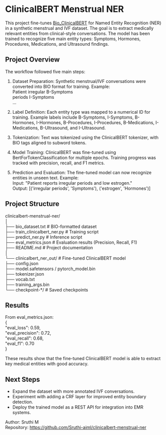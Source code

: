 # ClinicalBERT Menstrual NER
This project fine-tunes [Bio_ClinicalBERT](https://huggingface.co/emilyalsentzer/Bio_ClinicalBERT) for Named Entity Recognition (NER) in a synthetic menstrual and IVF dataset. The goal is to extract medically relevant entities from clinical-style conversations. The model has been trained to recognize five main entity types: Symptoms, Hormones, Procedures, Medications, and Ultrasound findings.

## Project Overview
The workflow followed five main steps:  
1. Dataset Preparation: Synthetic menstrual/IVF conversations were converted into BIO format for training. Example:  
Patient irregular B-Symptoms  
periods I-Symptoms  
...  

2. Label Definition: Each entity type was mapped to a numerical ID for training. Example labels include B-Symptoms, I-Symptoms, B-Hormones, I-Hormones, B-Procedures, I-Procedures, B-Medications, I-Medications, B-Ultrasound, and I-Ultrasound.  

3. Tokenization: Text was tokenized using the ClinicalBERT tokenizer, with BIO tags aligned to subword tokens.  

4. Model Training: ClinicalBERT was fine-tuned using BertForTokenClassification for multiple epochs. Training progress was tracked with precision, recall, and F1 metrics.  

5. Prediction and Evaluation: The fine-tuned model can now recognize entities in unseen text. Example:  
Input: "Patient reports irregular periods and low estrogen."  
Output: [('irregular periods', 'Symptoms'), ('estrogen', 'Hormones')]  

## Project Structure
clinicalbert-menstrual-ner/  
│  
├── bio_dataset.txt                # BIO-formatted dataset  
├── train_clinicalbert_ner.py      # Training script  
├── predict_ner.py                 # Inference script  
├── eval_metrics.json              # Evaluation results (Precision, Recall, F1)  
├── README.md                      # Project documentation  
│  
└── clinicalbert_ner_out/          # Fine-tuned ClinicalBERT model  
    ├── config.json  
    ├── model.safetensors / pytorch_model.bin  
    ├── tokenizer.json  
    ├── vocab.txt  
    ├── training_args.bin  
    └── checkpoint-*/              # Saved checkpoints  

## Results
From eval_metrics.json:  
{  
  "eval_loss": 0.59,  
  "eval_precision": 0.72,  
  "eval_recall": 0.68,  
  "eval_f1": 0.70  
}  

These results show that the fine-tuned ClinicalBERT model is able to extract key medical entities with good accuracy.

## Next Steps
- Expand the dataset with more annotated IVF conversations.  
- Experiment with adding a CRF layer for improved entity boundary detection.  
- Deploy the trained model as a REST API for integration into EMR systems.  

Author: Sruthi M  
Repository: https://github.com/Sruthi-aiml/clinicalbert-menstrual-ner
